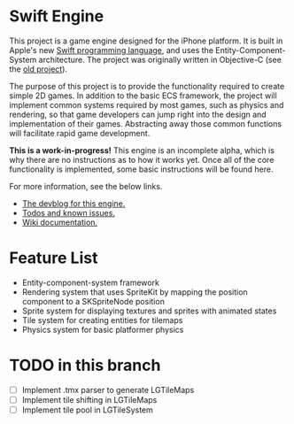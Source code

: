 Swift Engine
===

This project is a game engine designed for the iPhone platform. It is built in Apple's new [Swift programming language](https://developer.apple.com/swift/), and uses the Entity-Component-System architecture. The project was originally written in Objective-C (see the [old project](https://github.com/thelukester92/ecs-engine-for-iphone/)).

The purpose of this project is to provide the functionality required to create simple 2D games. In addition to the basic ECS framework, the project will implement common systems required by most games, such as physics and rendering, so that game developers can jump right into the design and implementation of their games. Abstracting away those common functions will facilitate rapid game development.

**This is a work-in-progress!** This engine is an incomplete alpha, which is why there are no instructions as to how it works yet. Once all of the core functionality is implemented, some basic instructions will be found here.

For more information, see the below links.

* [The devblog for this engine.](http://devblog.lukesterwebdesign.com/)
* [Todos and known issues.](https://github.com/thelukester92/swift-engine/issues)
* [Wiki documentation.](https://github.com/thelukester92/swift-engine/wiki)

# Feature List

* Entity-component-system framework
* Rendering system that uses SpriteKit by mapping the position component to a SKSpriteNode position
* Sprite system for displaying textures and sprites with animated states
* Tile system for creating entities for tilemaps
* Physics system for basic platformer physics

# TODO in this branch

* [ ] Implement .tmx parser to generate LGTileMaps
* [ ] Implement tile shifting in LGTileMaps
* [ ] Implement tile pool in LGTileSystem
